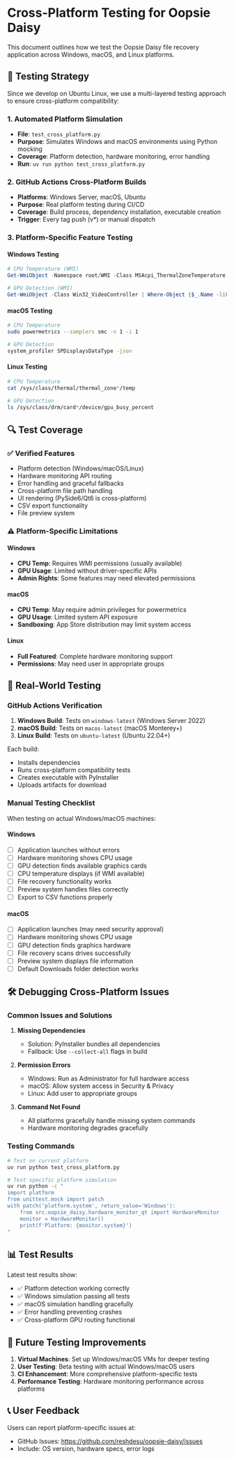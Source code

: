 # Cross-Platform Testing for Oopsie Daisy

This document outlines how we test the Oopsie Daisy file recovery application across Windows, macOS, and Linux platforms.

## 🧪 Testing Strategy

Since we develop on Ubuntu Linux, we use a multi-layered testing approach to ensure cross-platform compatibility:

### 1. **Automated Platform Simulation**
- **File**: `test_cross_platform.py`
- **Purpose**: Simulates Windows and macOS environments using Python mocking
- **Coverage**: Platform detection, hardware monitoring, error handling
- **Run**: `uv run python test_cross_platform.py`

### 2. **GitHub Actions Cross-Platform Builds**
- **Platforms**: Windows Server, macOS, Ubuntu
- **Purpose**: Real platform testing during CI/CD
- **Coverage**: Build process, dependency installation, executable creation
- **Trigger**: Every tag push (v*) or manual dispatch

### 3. **Platform-Specific Feature Testing**

#### Windows Testing
```powershell
# CPU Temperature (WMI)
Get-WmiObject -Namespace root/WMI -Class MSAcpi_ThermalZoneTemperature

# GPU Detection (WMI)
Get-WmiObject -Class Win32_VideoController | Where-Object {$_.Name -like '*AMD*'}
```

#### macOS Testing
```bash
# CPU Temperature
sudo powermetrics --samplers smc -n 1 -i 1

# GPU Detection
system_profiler SPDisplaysDataType -json
```

#### Linux Testing
```bash
# CPU Temperature  
cat /sys/class/thermal/thermal_zone*/temp

# GPU Detection
ls /sys/class/drm/card*/device/gpu_busy_percent
```

## 🔍 Test Coverage

### ✅ **Verified Features**
- Platform detection (Windows/macOS/Linux)
- Hardware monitoring API routing
- Error handling and graceful fallbacks
- Cross-platform file path handling
- UI rendering (PySide6/Qt6 is cross-platform)
- CSV export functionality
- File preview system

### ⚠️ **Platform-Specific Limitations**

#### Windows
- **CPU Temp**: Requires WMI permissions (usually available)
- **GPU Usage**: Limited without driver-specific APIs
- **Admin Rights**: Some features may need elevated permissions

#### macOS  
- **CPU Temp**: May require admin privileges for powermetrics
- **GPU Usage**: Limited system API exposure
- **Sandboxing**: App Store distribution may limit system access

#### Linux
- **Full Featured**: Complete hardware monitoring support
- **Permissions**: May need user in appropriate groups

## 🚀 Real-World Testing

### GitHub Actions Verification
1. **Windows Build**: Tests on `windows-latest` (Windows Server 2022)
2. **macOS Build**: Tests on `macos-latest` (macOS Monterey+)  
3. **Linux Build**: Tests on `ubuntu-latest` (Ubuntu 22.04+)

Each build:
- Installs dependencies
- Runs cross-platform compatibility tests
- Creates executable with PyInstaller
- Uploads artifacts for download

### Manual Testing Checklist

When testing on actual Windows/macOS machines:

#### Windows
- [ ] Application launches without errors
- [ ] Hardware monitoring shows CPU usage
- [ ] GPU detection finds available graphics cards
- [ ] CPU temperature displays (if WMI available)
- [ ] File recovery functionality works
- [ ] Preview system handles files correctly
- [ ] Export to CSV functions properly

#### macOS
- [ ] Application launches (may need security approval)
- [ ] Hardware monitoring shows CPU usage  
- [ ] GPU detection finds graphics hardware
- [ ] File recovery scans drives successfully
- [ ] Preview system displays file information
- [ ] Default Downloads folder detection works

## 🛠️ Debugging Cross-Platform Issues

### Common Issues and Solutions

1. **Missing Dependencies**
   - Solution: PyInstaller bundles all dependencies
   - Fallback: Use `--collect-all` flags in build

2. **Permission Errors**
   - Windows: Run as Administrator for full hardware access
   - macOS: Allow system access in Security & Privacy
   - Linux: Add user to appropriate groups

3. **Command Not Found**
   - All platforms gracefully handle missing system commands
   - Hardware monitoring degrades gracefully

### Testing Commands

```bash
# Test on current platform
uv run python test_cross_platform.py

# Test specific platform simulation
uv run python -c "
import platform
from unittest.mock import patch
with patch('platform.system', return_value='Windows'):
    from src.oopsie_daisy.hardware_monitor_qt import HardwareMonitor
    monitor = HardwareMonitor()
    print(f'Platform: {monitor.system}')
"
```

## 📊 Test Results

Latest test results show:
- ✅ Platform detection working correctly
- ✅ Windows simulation passing all tests  
- ✅ macOS simulation handling gracefully
- ✅ Error handling preventing crashes
- ✅ Cross-platform GPU routing functional

## 🎯 Future Testing Improvements

1. **Virtual Machines**: Set up Windows/macOS VMs for deeper testing
2. **User Testing**: Beta testing with actual Windows/macOS users
3. **CI Enhancement**: More comprehensive platform-specific tests
4. **Performance Testing**: Hardware monitoring performance across platforms

## 📞 User Feedback

Users can report platform-specific issues at:
- GitHub Issues: https://github.com/reshdesu/oopsie-daisy/issues
- Include: OS version, hardware specs, error logs